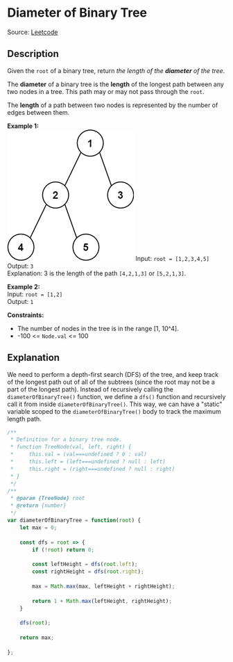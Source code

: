 # Diameter of Binary Tree

Source: [Leetcode](https://leetcode.com/problems/diameter-of-binary-tree/)

## Description

Given the `root` of a binary tree, return *the length of the **diameter** of the tree*.

The **diameter** of a binary tree is the **length** of the longest path between any two nodes in a tree. This path may or may not pass through the `root`.

The **length** of a path between two nodes is represented by the number of edges between them.

**Example 1:**  
![Example 1](diamtree.jpg)
Input: `root = [1,2,3,4,5]`  
Output: `3`  
Explanation: 3 is the length of the path `[4,2,1,3]` or `[5,2,1,3]`.

**Example 2:**  
Input: `root = [1,2]`  
Output: `1`

**Constraints:**  

- The number of nodes in the tree is in the range [1, 10^4].
- -100 <= `Node.val` <= 100

## Explanation

We need to perform a depth-first search (DFS) of the tree, and keep track of the longest path out of all of the subtrees (since the root may not be a part of the longest path). Instead of recursively calling the `diameterOfBinaryTree()` function, we define a `dfs()` function and recursively call it from inside `diameterOfBinaryTree()`. This way, we can have a "static" variable scoped to the `diameterOfBinaryTree()` body to track the maximum length path.

```javascript
/**
 * Definition for a binary tree node.
 * function TreeNode(val, left, right) {
 *     this.val = (val===undefined ? 0 : val)
 *     this.left = (left===undefined ? null : left)
 *     this.right = (right===undefined ? null : right)
 * }
 */
/**
 * @param {TreeNode} root
 * @return {number}
 */
var diameterOfBinaryTree = function(root) {
    let max = 0;
    
    const dfs = root => {
        if (!root) return 0;
        
        const leftHeight = dfs(root.left);
        const rightHeight = dfs(root.right);
        
        max = Math.max(max, leftHeight + rightHeight);
        
        return 1 + Math.max(leftHeight, rightHeight);
    }
    
    dfs(root);
    
    return max;
    
};
```
